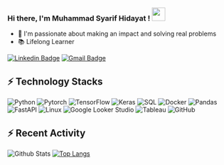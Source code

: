 ### Hi there, I'm Muhammad Syarif Hidayat ! <img src="https://media.giphy.com/media/hvRJCLFzcasrR4ia7z/giphy.gif" width="30px"/>
- 💪 I'm passionate about making an impact and solving real problems
- :books: Lifelong Learner

[![Linkedin Badge](https://img.shields.io/badge/-muhammadsyarifhidayat-blue?style=flat-square&logo=Linkedin&logoColor=white&link=https://www.linkedin.com/in/muhammadsyarifhidayat)](https://www.linkedin.com/in/muhammadsyarifhidayat)
[![Gmail Badge](https://img.shields.io/badge/-mshidayat66@gmail.com-c14438?style=flat-square&logo=Gmail&logoColor=white&link=mailto:mshidayat66@gmail.com)](mailto:mshidayat66@gmail.com)

## ⚡ Technology Stacks

![Python](https://img.shields.io/badge/-Python-yellow?style=flat-square&logo=Python)
![Pytorch](https://img.shields.io/badge/-Pytorch-pink?style=flat-square&logo=Pytorch)
![TensorFlow](https://img.shields.io/badge/-Tensorflow-blue?style=flat-square&logo=Tensorflow)
![Keras](https://img.shields.io/badge/-Keras-gray?style=flat-square&logo=Keras)
![SQL](https://img.shields.io/badge/-SQL-peach?style=flat-square&logo=SQL)
![Docker](https://img.shields.io/badge/-Docker-black?style=flat-square&logo=docker)
![Pandas](https://img.shields.io/badge/-Pandas-purple?style=flat-square&logo=Pandas)
![FastAPI](https://img.shields.io/badge/-FastAPI-black?style=flat-square&logo=FastAPI)
![Linux](https://img.shields.io/badge/-Linux-black?style=flat-square&logo=Linux)
![Google Looker Studio](https://img.shields.io/badge/-Google%20Looker%20Studio-black?style=flat-square&logo=Google%20Looker%20Studio)
![Tableau](https://img.shields.io/badge/-Tableau-black?style=flat-square&logo=Tableau)
![GitHub](https://img.shields.io/badge/-GitHub-181717?style=flat-square&logo=github)

## ⚡ Recent Activity

![Github Stats](https://github-readme-stats.vercel.app/api?username=mshidayat66&show_icons=true)
[![Top Langs](https://github-readme-stats.vercel.app/api/top-langs/?username=mshidayat66&layout=compact&theme=react)](https://github.com/mshidayat66/github-readme-stats)
